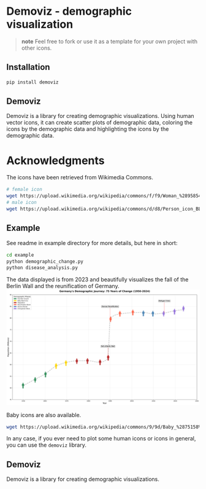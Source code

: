 # Demoviz - demographic visualization

> **note**
> Feel free to fork or use it as a template for your own project with other icons.

## Installation
``` bash
pip install demoviz
```

## Demoviz

Demoviz is a library for creating demographic visualizations.
Using human vector icons, it can create scatter plots of demographic data, coloring the icons by the demographic data
and highlighting the icons by the demographic data.

# Acknowledgments
The icons have been retrieved from Wikimedia Commons.
``` bash
# female icon
wget https://upload.wikimedia.org/wikipedia/commons/f/f9/Woman_%28958542%29_-_The_Noun_Project.svg
# male icon
wget https://upload.wikimedia.org/wikipedia/commons/d/d8/Person_icon_BLACK-01.svg
```

## Example
See readme in example directory for more details, but here in short:
``` bash
cd example  
python demographic_change.py
python disease_analysis.py
```
The data displayed is from 2023 and beautifully visualizes the fall of the Berlin Wall and the reunification of Germany.
![demographic_change](example/plots/germany_demographic_phases.png)


Baby icons are also available.
``` bash
wget https://upload.wikimedia.org/wikipedia/commons/9/9d/Baby_%2875158%29_-_The_Noun_Project.svg
```

In any case, if you ever need to plot some human icons or icons in general, you can use the `demoviz` library.

## Demoviz

Demoviz is a library for creating demographic visualizations.

